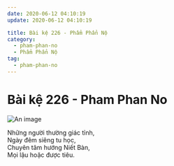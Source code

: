 ```yaml
---
date: 2020-06-12 04:10:19
update: 2020-06-12 04:10:19

title: Bài kệ 226 - Phẩm Phẩn Nộ
category:
  - pham-phan-no
  - Phẩm Phẩn Nộ
tag:
  - pham-phan-no
---
```


# Bài kệ 226 - Pham Phan No

![An image](/img/pham-phan-no/pham-phan-no-226.jpg)

Những người thường giác tỉnh,<br>Ngày đêm siêng tu học,<br>Chuyên tâm hướng Niết Bàn,<br>Mọi lậu hoặc được tiêu.<br>
